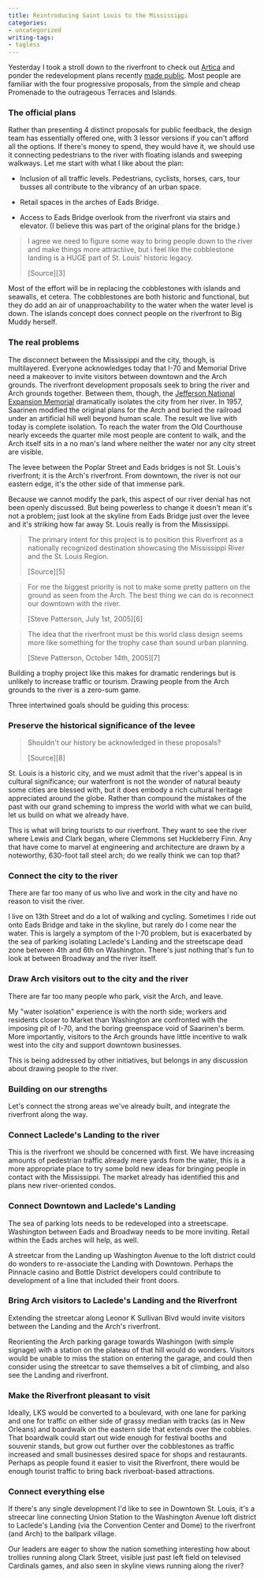 ```yaml
---
title: Reintroducing Saint Louis to the Mississippi
categories:
- uncategorized
writing-tags:
- tagless
---
```


Yesterday I took a stroll down to the riverfront to check out [Artica][1] and ponder the redevelopment plans recently [made public][2].  Most people are familiar with the four progressive proposals, from the simple and cheap Promenade to the outrageous Terraces and Islands.


   [1]: http://www.artica.org/
   [2]: http://www.greatrivers.info/DocumentStore/c2a7920a7e364980a60fe0cdbc908a6b/051011-RiverfrontForumPresentation.pdf

### The official plans

Rather than presenting 4 distinct proposals for public feedback, the design team has essentially offered one, with 3 lessor versions if you can't afford all the options.  If there's money to spend, they would have it, we should use it connecting pedestrians to the river with floating islands and sweeping walkways.  Let me start with what I like about the plan:




  * Inclusion of all traffic levels.  Pedestrians, cyclists, horses, cars, tour busses all contribute to the vibrancy of an urban space.


  * Retail spaces in the arches of Eads Bridge.


  * Access to Eads Bridge overlook from the riverfront via stairs and elevator.  (I believe this was part of the original plans for the bridge.)



> I agree we need to figure some way to bring people down to the river and make things more attractiive, but i feel like the cobblestone landing is a HUGE part of St. Louis' historic legacy.
> <footer>[Source][3]

   [3]: http://www.urbanstl.com/viewtopic.php?p=14107#14107

Most of the effort will be in replacing the cobblestones with islands and seawalls, et cetera.  The cobblestones are both historic and functional, but they do add an air of unapproachability to the water when the water level is down.  The islands concept does connect people on the riverfront to Big Muddy herself.


### The real problems

The disconnect between the Mississippi and the city, though, is multilayered.  Everyone acknowledges today that I-70 and Memorial Drive need a makeover to invite visitors between downtown and the Arch grounds.  The riverfront development proposals seek to bring the river and Arch grounds together.  Between them, though, the [Jefferson National Expansion Memorial][4] dramatically isolates the city from her river.  In 1957, Saarinen modified the original plans for the Arch and buried the railroad under an artificial hill well beyond human scale.  The result we live with today is complete isolation.  To reach the water from the Old Courthouse nearly exceeds the quarter mile most people are content to walk, and the Arch itself sits in a no man's land where neither the water nor any city street are visible.

   [4]: http://www.nps.gov/jeff/

The levee between the Poplar Street and Eads bridges is not St. Louis's riverfront; it is the Arch's riverfront.  From downtown, the river is not our eastern edge, it's the other side of that immense park.

Because we cannot modify the park, this aspect of our river denial has not been openly discussed.  But being powerless to change it doesn't mean it's not a problem; just look at the skyline from Eads Bridge just over the levee and it's striking how far away St. Louis really is from the Mississippi.

> The primary intent for this project is to  position this Riverfront as a nationally recognized destination showcasing the Mississippi River and the St. Louis Region.
> <footer>[Source][5]</footer>

   [5]: http://www.greatrivers.info/Projects/PDFs/RiverfrontInformation.pdf

> For me the biggest priority is not to make some pretty pattern on the ground as seen from the Arch. The best thing we can do is reconnect our downtown with the river.
> <footer>[Steve Patterson, July 1st, 2005][6]</footer>

   [6]: http://www.urbanreviewstl.com/archives/000209.php

> The idea that the riverfront must be this world class design seems more like something for the trophy case than sound urban planning.
> <footer>[Steve Patterson, October 14th, 2005][7]</footer>

   [7]: http://www.urbanreviewstl.com/archives/000293.php

Building a trophy project like this makes for dramatic renderings but is unlikely to increase traffic or tourism.  Drawing people from the Arch grounds to the river is a zero-sum game.

Three intertwined goals should be guiding this process:


### Preserve the historical significance of the levee

> Shouldn't our history be acknowledged in these proposals?
> <footer>[Source][8]</footer>

   [8]: http://www.urbanstl.com/viewtopic.php?p=14114#14114

St. Louis is a historic city, and we must admit that the river's appeal is in cultural significance; our waterfront is not the wonder of natural beauty some cities are blessed with, but it does embody a rich cultural heritage appreciated around the globe.  Rather than compound the mistakes of the past with our grand scheming to impress the world with what we can build, let us build on what we already have.

This is what will bring tourists to our riverfront.  They want to see the river where Lewis and Clark began, where Clemmons set Huckleberry Finn.  Any that have come to marvel at engineering and architecture are drawn by a noteworthy, 630-foot tall steel arch; do we really think we can top that?


### Connect the city to the river


There are far too many of us who live and work in the city and have no reason to visit the river.

I live on 13th Street and do a lot of walking and cycling.  Sometimes I ride out onto Eads Bridge and take in the skyline, but rarely do I come near the water.  This is largely a symptom of the I-70 problem, but is exacerbated by the sea of parking isolating Laclede's Landing and the streetscape dead zone between 4th and 6th on Washington.  There's just nothing that's fun to look at between Broadway and the river itself.


### Draw Arch visitors out to the city and the river


There are far too many people who park, visit the Arch, and leave.

My "water isolation" experience is with the north side; workers and residents closer to Market than Washington are confronted with the imposing pit of I-70, and the boring greenspace void of Saarinen's berm.  More importantly, visitors to the Arch grounds have little incentive to walk west into the city and support downtown businesses.

This is being addressed by other initiatives, but belongs in any discussion about drawing people to the river.


### Building on our strengths

Let's connect the strong areas we've already built, and integrate the riverfront along the way.


### Connect Laclede's Landing to the river


This is the riverfront we should be concerned with first.  We have increasing amounts of pedestrian traffic already mere yards from the water, this is a more appropriate place to try some bold new ideas for bringing people in contact with the Mississippi.  The market already has identified this and plans new river-oriented condos.


### Connect Downtown and Laclede's Landing


The sea of parking lots needs to be redeveloped into a streetscape.  Washington between Eads and Broadway needs to be more inviting.  Retail within the Eads arches will help, as well.

A streetcar from the Landing up Washington Avenue to the loft district could do wonders to re-associate the Landing with Downtown.  Perhaps the Pinnacle casino and Bottle District developers could contribute to development of a line that included their front doors.


### Bring Arch visitors to Laclede's Landing and the Riverfront


Extending the streetcar along Leonor K Sullivan Blvd would invite visitors between the Landing and the Arch's riverfront.

Reorienting the Arch parking garage towards Washingon (with simple signage) with a station on the plateau of that hill would do wonders.  Visitors would be unable to miss the station on entering the garage, and could then consider using the streetcar to save themselves a bit of climbing, and also see the Landing and riverfront.


### Make the Riverfront pleasant to visit


Ideally, LKS would be converted to a boulevard, with one lane for parking and one for traffic on either side of grassy median with tracks (as in New Orleans) and boardwalk on the eastern side that extends over the cobbles.  That boardwalk could start out wide enough for festival booths and souvenir stands, but grow out further over the cobblestones as traffic increased and small businesses desired space for shops and restaurants.  Perhaps as people found it easier to visit the Riverfront, there would be enough tourist traffic to bring back riverboat-based attractions.


### Connect everything else


If there's any single development I'd like to see in Downtown St. Louis, it's a streecar line connecting Union Station to the Washington Avenue loft district to Laclede's Landing (via the Convention Center and Dome) to the riverfront (and Arch) to the ballpark village.

Our leaders are eager to show the nation something interesting how about trollies running along Clark Street, visible just past left field on televised Cardinals games, and also seen in skyline views running along the river?
